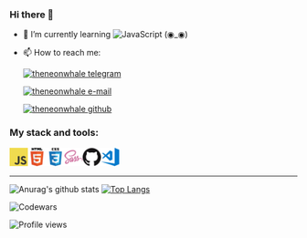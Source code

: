 ### Hi there 🦄

- 🌱 I’m currently learning ![JavaScript](https://img.shields.io/badge/-JavaScript-yellow?style=plastic&logo=javascript) (◉_◉)

- 📫 How to reach me: 

  [![theneonwhale telegram](https://img.shields.io/badge/Telegram-%40theneonwhale-blueviolet?style=plastic&logo=telegram&link=https://t.me/theneonwhale)](https://t.me/theneonwhale)
  
  [![theneonwhale e-mail](https://img.shields.io/badge/Gmail-a.kylymnyk%40gmail.com-blueviolet?style=plastic&logo=gmail&link=mailto:a.kylymnyk@gmail.com)](mailto:a.kylymnyk@gmail.com)
  
  [![theneonwhale github](https://img.shields.io/badge/GitHub-theneonwhale-blueviolet?style=plastic&logo=github&link=https://github.com/theneonwhale)](https://github.com/theneonwhale)

### My stack and tools:

<img align="left" alt="JavaScript" width="32px" src="https://raw.githubusercontent.com/github/explore/80688e429a7d4ef2fca1e82350fe8e3517d3494d/topics/javascript/javascript.png" />

<img align="left" alt="HTML5" width="32px" src="https://raw.githubusercontent.com/github/explore/80688e429a7d4ef2fca1e82350fe8e3517d3494d/topics/html/html.png" />

<img align="left" alt="CSS3" width="32px" src="https://raw.githubusercontent.com/github/explore/80688e429a7d4ef2fca1e82350fe8e3517d3494d/topics/css/css.png" />

<img align="left" alt="Sass" width="32px" src="https://raw.githubusercontent.com/github/explore/80688e429a7d4ef2fca1e82350fe8e3517d3494d/topics/sass/sass.png" />

<img align="left" alt="GitHub" width="32px" src="https://raw.githubusercontent.com/github/explore/78df643247d429f6cc873026c0622819ad797942/topics/github/github.png" />

<img alt="Visual Studio Code" width="32px" src="https://raw.githubusercontent.com/github/explore/80688e429a7d4ef2fca1e82350fe8e3517d3494d/topics/visual-studio-code/visual-studio-code.png" />

---
![Anurag's github stats](https://github-readme-stats.vercel.app/api?username=theneonwhale&show_icons=true&theme=buefy) [![Top Langs](https://github-readme-stats.vercel.app/api/top-langs/?username=theneonwhale&layout=compact&theme=buefy)](https://github.com/anuraghazra/github-readme-stats)

![Codewars](https://www.codewars.com/users/theneonwhale/badges/micro)

![Profile views](https://gpvc.arturio.dev/theneonwhale)

<!--
**theneonwhale/theneonwhale** is a ✨ _special_ ✨ repository because its `README.md` (this file) appears on your GitHub profile.

Here are some ideas to get you started:

- 🔭 I’m currently working on ...
- 🌱 I’m currently learning JavaScript
- 👯 I’m looking to collaborate on ...
- 🤔 I’m looking for help with ...
- 💬 Ask me about ...
- 📫 How to reach me: ...
- 😄 Pronouns: ...
- ⚡ Fun fact: ...
-->
